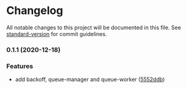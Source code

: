 # Changelog

All notable changes to this project will be documented in this file. See [standard-version](https://github.com/conventional-changelog/standard-version) for commit guidelines.

### 0.1.1 (2020-12-18)


### Features

* add backoff, queue-manager and queue-worker ([5552ddb](https://github.com/exportarts/bullmq-utils/commit/5552ddb4dd98fc2388f1b734a4d8d901bb797bfb))
